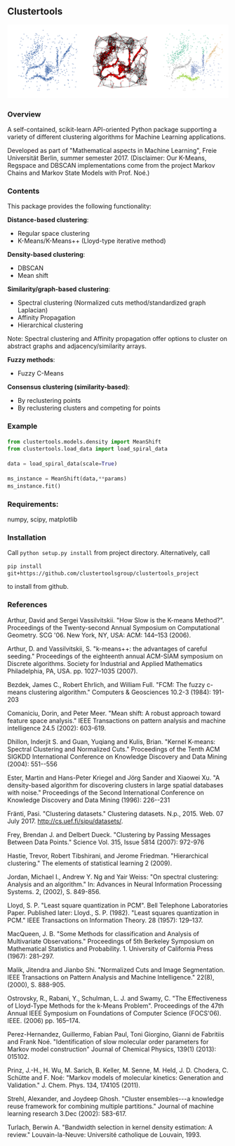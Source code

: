 
## Clustertools

![](https://raw.githubusercontent.com/clustertoolsgroup/clustertools_project/master/images/spectral_example.png)

### Overview

A self-contained, scikit-learn API-oriented Python package supporting a variety of different clustering algorithms for Machine Learning applications.

Developed as part of "Mathematical aspects in Machine Learning", Freie Universität Berlin, summer semester 2017.
(Disclaimer: Our K-Means, Regspace and DBSCAN implementations come from the project Markov Chains and Markov State Models with Prof. Noé.)

### Contents
This package provides the following functionality:

**Distance-based clustering**:

- Regular space clustering 
- K-Means/K-Means++ (Lloyd-type iterative method)

**Density-based clustering**:

- DBSCAN
- Mean shift

**Similarity/graph-based clustering**:

- Spectral clustering (Normalized cuts method/standardized graph Laplacian)
- Affinity Propagation
- Hierarchical clustering

Note: Spectral clustering and Affinity propagation offer options to cluster on abstract graphs and adjacency/similarity arrays.

**Fuzzy methods**:

- Fuzzy C-Means

**Consensus clustering (similarity-based)**:

- By reclustering points
- By reclustering clusters and competing for points

### Example

```python
from clustertools.models.density import MeanShift
from clustertools.load_data import load_spiral_data

data = load_spiral_data(scale=True)

ms_instance = MeanShift(data,**params)
ms_instance.fit()
```

### Requirements:
numpy, scipy, matplotlib

### Installation
Call
```python setup.py install```
from project directory. Alternatively, call
```
pip install git+https://github.com/clustertoolsgroup/clustertools_project
``` 
to install from github.

### References

Arthur, David and Sergei Vassilvitskii. "How Slow is the K-means Method?". Proceedings of the Twenty-second Annual Symposium on Computational Geometry. SCG '06. New York, NY, USA: ACM: 144–153 (2006).

Arthur, D. and Vassilvitskii, S. "k-means++: the advantages of careful seeding." Proceedings of the eighteenth annual ACM-SIAM symposium on Discrete algorithms. Society for Industrial and Applied Mathematics Philadelphia, PA, USA. pp. 1027–1035 (2007).

Bezdek, James C., Robert Ehrlich, and William Full. "FCM: The fuzzy c-means clustering algorithm." Computers \& Geosciences 10.2-3 (1984): 191-203

Comaniciu, Dorin, and Peter Meer. "Mean shift: A robust approach toward feature space analysis." IEEE Transactions on pattern analysis and machine intelligence 24.5 (2002): 603-619.

Dhillon, Inderjit S. and Guan, Yuqiang and Kulis, Brian.
"Kernel K-means: Spectral Clustering and Normalized Cuts."
Proceedings of the Tenth ACM SIGKDD International Conference on Knowledge Discovery and Data Mining (2004): 551--556

Ester, Martin and Hans-Peter Kriegel and Jörg Sander and Xiaowei Xu.
"A density-based algorithm for discovering clusters in large spatial databases with noise." Proceedings of the Second International Conference on Knowledge Discovery and Data Mining
(1996): 226--231
   
Fränti, Pasi. "Clustering datasets." Clustering datasets. N.p., 2015. Web. 07 July 2017. <http://cs.uef.fi/sipu/datasets/>.
   
Frey, Brendan J. and Delbert Dueck. "Clustering by Passing Messages Between Data Points."
Science Vol. 315, Issue 5814 (2007): 972-976

Hastie, Trevor, Robert Tibshirani, and Jerome Friedman. "Hierarchical clustering." The elements of statistical learning 2 (2009).

Jordan, Michael I., Andrew Y. Ng and Yair Weiss: "On spectral clustering: Analysis and an algorithm." In: Advances in Neural Information Processing Systems. 2, (2002), S. 849-856.

Lloyd, S. P. "Least square quantization in PCM". Bell Telephone Laboratories Paper. Published later: Lloyd., S. P. (1982). "Least squares quantization in PCM." IEEE Transactions on Information Theory. 28 (1957): 129–137.

MacQueen, J. B. "Some Methods for classification and Analysis of Multivariate Observations." Proceedings of 5th Berkeley Symposium on Mathematical Statistics and Probability. 1. University of California Press (1967): 281–297.

Malik, Jitendra and Jianbo Shi. "Normalized Cuts and Image Segmentation. IEEE Transactions on Pattern Analysis and Machine Intelligence." 22(8), (2000), S. 888-905.

Ostrovsky, R., Rabani, Y., Schulman, L. J. and Swamy, C. "The Effectiveness of Lloyd-Type Methods for the k-Means Problem". Proceedings of the 47th Annual IEEE Symposium on Foundations of Computer Science (FOCS'06). IEEE. (2006) pp. 165–174.

Perez-Hernandez, Guillermo, Fabian Paul, Toni Giorgino, Gianni de Fabritiis and Frank Noé.
"Identification of slow molecular order parameters for Markov model construction" Journal of Chemical Physics, 139(1) (2013): 015102. 

Prinz, J.-H., H. Wu, M. Sarich, B. Keller, M. Senne, M. Held, J. D. Chodera, C. Schütte and F. Noé: "Markov models of molecular kinetics: Generation and Validation." J. Chem. Phys. 134, 174105 (2011).

Strehl, Alexander, and Joydeep Ghosh. "Cluster ensembles---a knowledge reuse framework for combining multiple partitions." Journal of machine learning research 3.Dec (2002): 583-617.

Turlach, Berwin A. "Bandwidth selection in kernel density estimation: A review." Louvain-la-Neuve: Université catholique de Louvain, 1993.
